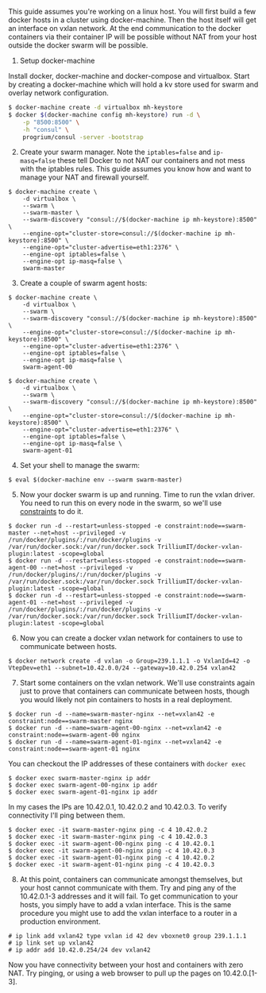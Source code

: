 This guide assumes you're working on a linux host. You will first build a few docker hosts in a cluster using docker-machine. Then the host itself will get an interface on vxlan network. At the end communication to the docker containers via their container IP will be possible without NAT from your host outside the docker swarm will be possible.

1. Setup docker-machine

Install docker, docker-machine and docker-compose and virtualbox. Start by creating a docker-machine which will hold a kv store used for swarm and overlay network configuration.

```bash
$ docker-machine create -d virtualbox mh-keystore
$ docker $(docker-machine config mh-keystore) run -d \
    -p "8500:8500" \
    -h "consul" \
    progrium/consul -server -bootstrap
```

2. Create your swarm manager. Note the `iptables=false` and `ip-masq=false` these tell Docker to not NAT our containers and not mess with the iptables rules. This guide assumes you know how and want to manage your NAT and firewall yourself.

```
$ docker-machine create \
    -d virtualbox \
    --swarm \
    --swarm-master \
    --swarm-discovery "consul://$(docker-machine ip mh-keystore):8500" \
    --engine-opt="cluster-store=consul://$(docker-machine ip mh-keystore):8500" \
    --engine-opt="cluster-advertise=eth1:2376" \
    --engine-opt iptables=false \
    --engine-opt ip-masq=false \
    swarm-master
```

3.  Create a couple of swarm agent hosts:

```
$ docker-machine create \
    -d virtualbox \
    --swarm \
    --swarm-discovery "consul://$(docker-machine ip mh-keystore):8500" \
    --engine-opt="cluster-store=consul://$(docker-machine ip mh-keystore):8500" \
    --engine-opt="cluster-advertise=eth1:2376" \
    --engine-opt iptables=false \
    --engine-opt ip-masq=false \
    swarm-agent-00

$ docker-machine create \
    -d virtualbox \
    --swarm \
    --swarm-discovery "consul://$(docker-machine ip mh-keystore):8500" \
    --engine-opt="cluster-store=consul://$(docker-machine ip mh-keystore):8500" \
    --engine-opt="cluster-advertise=eth1:2376" \
    --engine-opt iptables=false \
    --engine-opt ip-masq=false \
    swarm-agent-01
```

4. Set your shell to manage the swarm:

```
$ eval $(docker-machine env --swarm swarm-master)
```

5. Now your docker swarm is up and running. Time to run the vxlan driver. You need to run this on every node in the swarm, so we'll use [constraints](https://docs.docker.com/swarm/scheduler/filter/) to do it.

```
$ docker run -d --restart=unless-stopped -e constraint:node==swarm-master --net=host --privileged -v /run/docker/plugins/:/run/docker/plugins -v /var/run/docker.sock:/var/run/docker.sock TrilliumIT/docker-vxlan-plugin:latest -scope=global
$ docker run -d --restart=unless-stopped -e constraint:node==swarm-agent-00 --net=host --privileged -v /run/docker/plugins/:/run/docker/plugins -v /var/run/docker.sock:/var/run/docker.sock TrilliumIT/docker-vxlan-plugin:latest -scope=global
$ docker run -d --restart=unless-stopped -e constraint:node==swarm-agent-01 --net=host --privileged -v /run/docker/plugins/:/run/docker/plugins -v /var/run/docker.sock:/var/run/docker.sock TrilliumIT/docker-vxlan-plugin:latest -scope=global
```

6. Now you can create a docker vxlan network for containers to use to communicate between hosts.

```
$ docker network create -d vxlan -o Group=239.1.1.1 -o VxlanId=42 -o VtepDev=eth1 --subnet=10.42.0.0/24 --gateway=10.42.0.254 vxlan42
```

7. Start some containers on the vxlan network. We'll use constraints again just to prove that containers can communicate between hosts, though you would likely not pin containers to hosts in a real deployment.

```
$ docker run -d --name=swarm-master-nginx --net=vxlan42 -e constraint:node==swarm-master nginx
$ docker run -d --name=swarm-agent-00-nginx --net=vxlan42 -e constraint:node==swarm-agent-00 nginx
$ docker run -d --name=swarm-agent-01-nginx --net=vxlan42 -e constraint:node==swarm-agent-01 nginx
```

You can checkout the IP addresses of these containers with `docker exec`

```
$ docker exec swarm-master-nginx ip addr
$ docker exec swarm-agent-00-nginx ip addr
$ docker exec swarm-agent-01-nginx ip addr
```

In my cases the IPs are 10.42.0.1, 10.42.0.2 and 10.42.0.3. To verify connectivity I'll ping between them.

```
$ docker exec -it swarm-master-nginx ping -c 4 10.42.0.2
$ docker exec -it swarm-master-nginx ping -c 4 10.42.0.3
$ docker exec -it swarm-agent-00-nginx ping -c 4 10.42.0.1
$ docker exec -it swarm-agent-00-nginx ping -c 4 10.42.0.3
$ docker exec -it swarm-agent-01-nginx ping -c 4 10.42.0.2
$ docker exec -it swarm-agent-01-nginx ping -c 4 10.42.0.3
```

8. At this point, containers can communicate amongst themselves, but your host cannot communicate with them. Try and ping any of the 10.42.0.1-3 addresses and it will fail. To get communication to your hosts, you simply have to add a vxlan interface. This is the same procedure you might use to add the vxlan interface to a router in a production environment.

```
# ip link add vxlan42 type vxlan id 42 dev vboxnet0 group 239.1.1.1
# ip link set up vxlan42
# ip addr add 10.42.0.254/24 dev vxlan42
```

Now you have connectivity between your host and containers with zero NAT. Try pinging, or using a web browser to pull up the pages on 10.42.0.[1-3].
